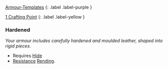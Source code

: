 
[Armour-Templates](Game/Armour-Templates)
{: .label .label-purple }

[1 Crafting Point](Game/Designing-Weapons#Crafting%20Points) 
{: .label .label-yellow }
### Hardened
*Your armour includes carefully hardened and moulded leather, shaped into rigid pieces.* 
* Requires [Hide](Game/Hide)
* [Resistance](Game/Core/Armour#Weakness%20and%20Resistance) [Rending](Game/Core/Injury#Rending). 